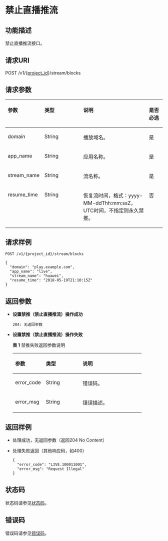 # 禁止直播推流<a name="live_03_0010"></a>

## 功能描述<a name="section1490658328150255"></a>

禁止直播推流接口。

## 请求URI<a name="section717266447150255"></a>

POST /v1/\{[project\_id](获取项目ID.md)\}/stream/blocks

## 请求参数<a name="section980609949150255"></a>

<a name="table387159005150255"></a>
<table><thead align="left"><tr id="row670755954150255"><th class="cellrowborder" valign="top" width="21.279999999999998%" id="mcps1.1.5.1.1"><p id="p1230549708150255"><a name="p1230549708150255"></a><a name="p1230549708150255"></a>参数</p>
</th>
<th class="cellrowborder" valign="top" width="25.53%" id="mcps1.1.5.1.2"><p id="p1267754208150255"><a name="p1267754208150255"></a><a name="p1267754208150255"></a>类型</p>
</th>
<th class="cellrowborder" valign="top" width="42.559999999999995%" id="mcps1.1.5.1.3"><p id="p1717877762150255"><a name="p1717877762150255"></a><a name="p1717877762150255"></a>说明</p>
</th>
<th class="cellrowborder" valign="top" width="10.63%" id="mcps1.1.5.1.4"><p id="p2101615212150255"><a name="p2101615212150255"></a><a name="p2101615212150255"></a>是否必选</p>
</th>
</tr>
</thead>
<tbody><tr id="row844483043150255"><td class="cellrowborder" valign="top" width="21.279999999999998%" headers="mcps1.1.5.1.1 "><p id="p1289843850150255"><a name="p1289843850150255"></a><a name="p1289843850150255"></a>domain</p>
</td>
<td class="cellrowborder" valign="top" width="25.53%" headers="mcps1.1.5.1.2 "><p id="p461934152212"><a name="p461934152212"></a><a name="p461934152212"></a><span id="ph131251228112314"><a name="ph131251228112314"></a><a name="ph131251228112314"></a>String</span></p>
</td>
<td class="cellrowborder" valign="top" width="42.559999999999995%" headers="mcps1.1.5.1.3 "><p id="p1903296327150255"><a name="p1903296327150255"></a><a name="p1903296327150255"></a>播放域名。</p>
</td>
<td class="cellrowborder" valign="top" width="10.63%" headers="mcps1.1.5.1.4 "><p id="p217245839150255"><a name="p217245839150255"></a><a name="p217245839150255"></a>是</p>
</td>
</tr>
<tr id="row312171972150255"><td class="cellrowborder" valign="top" width="21.279999999999998%" headers="mcps1.1.5.1.1 "><p id="p1540111758150255"><a name="p1540111758150255"></a><a name="p1540111758150255"></a>app_name</p>
</td>
<td class="cellrowborder" valign="top" width="25.53%" headers="mcps1.1.5.1.2 "><p id="p15913412213"><a name="p15913412213"></a><a name="p15913412213"></a><span id="ph412582815235"><a name="ph412582815235"></a><a name="ph412582815235"></a>String</span></p>
</td>
<td class="cellrowborder" valign="top" width="42.559999999999995%" headers="mcps1.1.5.1.3 "><p id="p1487316810512"><a name="p1487316810512"></a><a name="p1487316810512"></a>应用名称。</p>
</td>
<td class="cellrowborder" valign="top" width="10.63%" headers="mcps1.1.5.1.4 "><p id="p1974739203150255"><a name="p1974739203150255"></a><a name="p1974739203150255"></a>是</p>
</td>
</tr>
<tr id="row1980450125150255"><td class="cellrowborder" valign="top" width="21.279999999999998%" headers="mcps1.1.5.1.1 "><p id="p2083826009150255"><a name="p2083826009150255"></a><a name="p2083826009150255"></a>stream_name</p>
</td>
<td class="cellrowborder" valign="top" width="25.53%" headers="mcps1.1.5.1.2 "><p id="p11220340222"><a name="p11220340222"></a><a name="p11220340222"></a><span id="ph51266286233"><a name="ph51266286233"></a><a name="ph51266286233"></a>String</span></p>
</td>
<td class="cellrowborder" valign="top" width="42.559999999999995%" headers="mcps1.1.5.1.3 "><p id="p815940439150255"><a name="p815940439150255"></a><a name="p815940439150255"></a>流名称。</p>
</td>
<td class="cellrowborder" valign="top" width="10.63%" headers="mcps1.1.5.1.4 "><p id="p1322044270150255"><a name="p1322044270150255"></a><a name="p1322044270150255"></a>是</p>
</td>
</tr>
<tr id="row221506217150255"><td class="cellrowborder" valign="top" width="21.279999999999998%" headers="mcps1.1.5.1.1 "><p id="p1812777294150255"><a name="p1812777294150255"></a><a name="p1812777294150255"></a>resume_time</p>
</td>
<td class="cellrowborder" valign="top" width="25.53%" headers="mcps1.1.5.1.2 "><p id="p1316193442219"><a name="p1316193442219"></a><a name="p1316193442219"></a><span id="ph3126112817239"><a name="ph3126112817239"></a><a name="ph3126112817239"></a>String</span></p>
</td>
<td class="cellrowborder" valign="top" width="42.559999999999995%" headers="mcps1.1.5.1.3 "><p id="p619071041150255"><a name="p619071041150255"></a><a name="p619071041150255"></a>恢复流时间，格式：yyyy-MM-ddThh:mm:ssZ，UTC时间，不指定则永久禁推。</p>
</td>
<td class="cellrowborder" valign="top" width="10.63%" headers="mcps1.1.5.1.4 "><p id="p894735875150255"><a name="p894735875150255"></a><a name="p894735875150255"></a>否</p>
</td>
</tr>
</tbody>
</table>

## 请求样例<a name="section2082716556150255"></a>

```
POST /v1/{project_id}/stream/blocks

{
  "domain": "play.example.com",
  "app_name": "live",
  "stream_name": "huawei",
  "resume_time": "2018-05-19T21:10:15Z"
}

```

## 返回参数<a name="section227419273150255"></a>

-   **设置禁推（禁止直播推流）操作成功**

    ```
    204: 无返回参数
    ```


-   **设置禁推（禁止直播推流）操作失败**

    **表 1**  禁推失败返回参数说明

    <a name="table1410324459150255"></a>
    <table><thead align="left"><tr id="row1184337444150255"><th class="cellrowborder" valign="top" width="23.810000000000002%" id="mcps1.2.4.1.1"><p id="p1715605387150255"><a name="p1715605387150255"></a><a name="p1715605387150255"></a>参数</p>
    </th>
    <th class="cellrowborder" valign="top" width="28.57%" id="mcps1.2.4.1.2"><p id="p437377284150255"><a name="p437377284150255"></a><a name="p437377284150255"></a>类型</p>
    </th>
    <th class="cellrowborder" valign="top" width="47.620000000000005%" id="mcps1.2.4.1.3"><p id="p1283354591150255"><a name="p1283354591150255"></a><a name="p1283354591150255"></a>说明</p>
    </th>
    </tr>
    </thead>
    <tbody><tr id="row172261326150255"><td class="cellrowborder" valign="top" width="23.810000000000002%" headers="mcps1.2.4.1.1 "><p id="p1727970343150255"><a name="p1727970343150255"></a><a name="p1727970343150255"></a>error_code</p>
    </td>
    <td class="cellrowborder" valign="top" width="28.57%" headers="mcps1.2.4.1.2 "><p id="p521343716226"><a name="p521343716226"></a><a name="p521343716226"></a><span id="ph10701193122319"><a name="ph10701193122319"></a><a name="ph10701193122319"></a>String</span></p>
    </td>
    <td class="cellrowborder" valign="top" width="47.620000000000005%" headers="mcps1.2.4.1.3 "><p id="p649294236150255"><a name="p649294236150255"></a><a name="p649294236150255"></a>错误码。</p>
    </td>
    </tr>
    <tr id="row1473971499150255"><td class="cellrowborder" valign="top" width="23.810000000000002%" headers="mcps1.2.4.1.1 "><p id="p1641809601150255"><a name="p1641809601150255"></a><a name="p1641809601150255"></a>error_msg</p>
    </td>
    <td class="cellrowborder" valign="top" width="28.57%" headers="mcps1.2.4.1.2 "><p id="p621623717229"><a name="p621623717229"></a><a name="p621623717229"></a><span id="ph270183172317"><a name="ph270183172317"></a><a name="ph270183172317"></a>String</span></p>
    </td>
    <td class="cellrowborder" valign="top" width="47.620000000000005%" headers="mcps1.2.4.1.3 "><p id="p731447254150255"><a name="p731447254150255"></a><a name="p731447254150255"></a>错误描述。</p>
    </td>
    </tr>
    </tbody>
    </table>


## 返回样例<a name="section2127768408150255"></a>

-   处理成功，无返回参数（返回204 No Content）
-   处理失败返回（其他响应码，如400）

    ```
    {
      "error_code": "LIVE.100011001",
      "error_msg": "Request Illegal"
    }
    
    ```


## 状态码<a name="section3507628544"></a>

状态码请参见[状态码](状态码.md)。

## 错误码<a name="section456914229249"></a>

错误码请参见[错误码](https://apierrorcenter.developer.huaweicloud.com/apierrorcenter/errorcode?product=Live&locale=zh-cn)。


